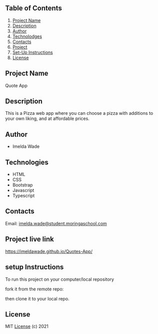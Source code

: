 ## Table of Contents
1. [Project Name](#Project-Name)
2. [Description](#Description)
3. [Author](#Author)
4. [Technolodges](#Technologies)
5. [Contacts](#Contacts)
6. [Project](#Project-live-link)
7. [Set-Up Instructions](#setup-instructions)
8. [License](#license)

## Project Name
Quote App

## Description
This is a Pizza web app where you can choose a pizza with additions to your own liking, and at affordable prices.

## Author
* Imelda Wade

## Technologies                                                             
* HTML
* CSS
* Bootstrap
* Javascript
* Typescript


## Contacts
Email: imelda.wade@student.moringaschool.com

## Project live link
https://imeldawade.github.io/Quotes-App/

##  setup Instructions
To run this project on your computer/local repository 

fork it from the remote repo:



then clone it to your local repo.

## License
MIT [License](/LICENSE) (c) 2021